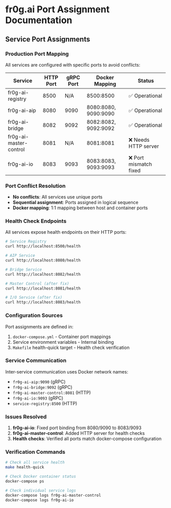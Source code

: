 # fr0g.ai Port Assignment Documentation

## Service Port Assignments

### Production Port Mapping
All services are configured with specific ports to avoid conflicts:

| Service | HTTP Port | gRPC Port | Docker Mapping | Status |
|---------|-----------|-----------|----------------|---------|
| fr0g-ai-registry | 8500 | N/A | 8500:8500 | ✅ Operational |
| fr0g-ai-aip | 8080 | 9090 | 8080:8080, 9090:9090 | ✅ Operational |
| fr0g-ai-bridge | 8082 | 9092 | 8082:8082, 9092:9092 | ✅ Operational |
| fr0g-ai-master-control | 8081 | N/A | 8081:8081 | ❌ Needs HTTP server |
| fr0g-ai-io | 8083 | 9093 | 8083:8083, 9093:9093 | ❌ Port mismatch fixed |

### Port Conflict Resolution
- **No conflicts**: All services use unique ports
- **Sequential assignment**: Ports assigned in logical sequence
- **Docker mapping**: 1:1 mapping between host and container ports

### Health Check Endpoints
All services expose health endpoints on their HTTP ports:

```bash
# Service Registry
curl http://localhost:8500/health

# AIP Service  
curl http://localhost:8080/health

# Bridge Service
curl http://localhost:8082/health

# Master Control (after fix)
curl http://localhost:8081/health

# I/O Service (after fix)
curl http://localhost:8083/health
```

### Configuration Sources
Port assignments are defined in:
1. `docker-compose.yml` - Container port mappings
2. Service environment variables - Internal binding
3. `Makefile` health-quick target - Health check verification

### Service Communication
Inter-service communication uses Docker network names:
- `fr0g-ai-aip:9090` (gRPC)
- `fr0g-ai-bridge:9092` (gRPC)
- `fr0g-ai-master-control:8081` (HTTP)
- `fr0g-ai-io:9093` (gRPC)
- `service-registry:8500` (HTTP)

### Issues Resolved
1. **fr0g-ai-io**: Fixed port binding from 8080/9090 to 8083/9093
2. **fr0g-ai-master-control**: Added HTTP server for health checks
3. **Health checks**: Verified all ports match docker-compose configuration

### Verification Commands
```bash
# Check all service health
make health-quick

# Check Docker container status
docker-compose ps

# Check individual service logs
docker-compose logs fr0g-ai-master-control
docker-compose logs fr0g-ai-io
```
